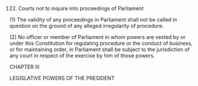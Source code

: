 122. Courts not to inquire into proceedings of Parliament

(1) The validity of any proceedings in Parliament shall not be called in question on the ground of any alleged irregularity of procedure.

(2) No officer or member of Parliament in whom powers are vested by or under this Constitution for regulating procedure or the conduct of business, or for maintaining order, in Parliament shall be subject to the jurisdiction of any court in respect of the exercise by him of those powers.

 

CHAPTER III

LEGISLATIVE POWERS OF THE PRESIDENT

